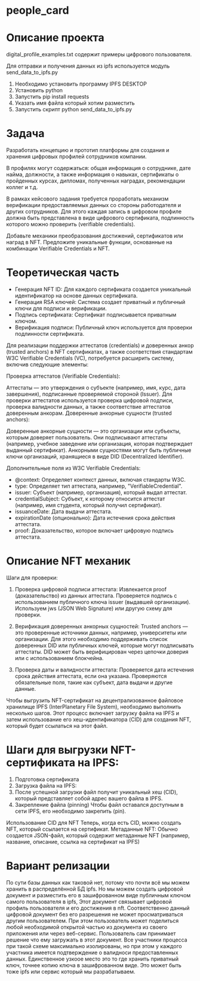 # people_card

# Описание проекта
digital_profile_examples.txt содержит примеры цифрового пользователя.

Для отправки и получения данных из ipfs используется модуль send_data_to_ipfs.py
 1. Необходимо установить программу IPFS DESKTOP
 2. Установить python
 3. Запустить pip install requests
 4. Указать имя файла который хотим разместить
 5. Запустить скрипт python send_data_to_ipfs.py

# Задача
Разработать концепцию и прототип платформы для создания и хранения цифровых профилей сотрудников компании.

В профилях могут содержаться: общая информация о сотруднике, дате найма, должности, а также информация о навыках, сертификаты о пройденных курсах, дипломах, полученных наградах, рекомендации коллег и т.д.

В рамках кейсового задания требуется проработать механизм верификации предоставляемых данных со стороны работодателя и других сотрудников. Для этого каждая запись в цифровом профиле должна быть представлена в виде цифрового сертификата, подлинность которого можно проверить (verifiable credentials).

Добавьте механики преобразования достижений, сертификатов или наград в NFT. Предложите уникальные функции, основанные на комбинации Verifiable Credentials и NFT.

# Теоретическая часть
- Генерация NFT ID: Для каждого сертификата создается уникальный идентификатор на основе данных сертификата.
- Генерация RSA ключей: Система создает приватный и публичный ключи для подписи и верификации.
- Подпись сертификата: Сертификат подписывается приватным ключом.
- Верификация подписи: Публичный ключ используется для проверки подлинности сертификата.

Для реализации поддержки аттестатов (credentials) и доверенных анкор (trusted anchors) в NFT сертификатах, а также соответствия стандартам W3C Verifiable Credentials (VC), потребуется расширить систему, включив следующие элементы:

Проверка аттестатов (Verifiable Credentials):

Аттестаты — это утверждения о субъекте (например, имя, курс, дата завершения), подписанные проверяемой стороной (Issuer).
Для проверки аттестатов используется проверка цифровой подписи, проверка валидности данных, а также соответствие аттестатов доверенным анкорам.
Доверенные анкорные сущности (trusted anchors):

Доверенные анкорные сущности — это организации или субъекты, которым доверяет пользователь. Они подписывают аттестаты (например, учебное заведение или организация, которая подтверждает выданный сертификат).
Анкорными сущностями могут быть публичные ключи организаций, хранящиеся в виде DID (Decentralized Identifier).

Дополнительные поля из W3C Verifiable Credentials:

 - @context: Определяет контекст данных, включая стандарты W3C.
 - type: Определяет тип аттестата, например, "VerifiableCredential".
 - issuer: Субъект (например, организация), который выдал аттестат.
 - credentialSubject: Субъект, к которому относится аттестат (например, имя студента, который получил сертификат).
 - issuanceDate: Дата выдачи аттестата.
 - expirationDate (опционально): Дата истечения срока действия аттестата.
 - proof: Доказательство, которое включает цифровую подпись аттестата.

# Описание NFT механик
Шаги для проверки:
1. Проверка цифровой подписи аттестата:
Извлекается proof (доказательство) из данных аттестата.
Проверяется подпись с использованием публичного ключа issuer (выдавшей организации).
Используем jws (JSON Web Signature) или другую схему для проверки.

2. Верификация доверенных анкорных сущностей:
Trusted anchors — это проверенные источники данных, например, университеты или организации.
Для этого необходимо поддерживать список доверенных DID или публичных ключей, которые могут подписывать аттестаты.
DID может быть верифицирован через цепочки доверия или с использованием блокчейна.

3. Проверка даты и валидности аттестата:
Проверяется дата истечения срока действия аттестата, если она указана.
Проверяются обязательные поля, такие как субъект, дата выдачи и другие данные.

Чтобы выгрузить NFT-сертификат на децентрализованное файловое хранилище IPFS (InterPlanetary File System), необходимо выполнить несколько шагов. Этот процесс включает загрузку файла на IPFS и затем использование его хеш-идентификатора (CID) для создания NFT, который будет ссылаться на этот файл.

# Шаги для выгрузки NFT-сертификата на IPFS:
 1. Подготовка сертификата
 2. Загрузка файла на IPFS:
 3. После успешной загрузки файл получит уникальный хеш (CID), который представляет собой адрес вашего файла в IPFS.
 4. Закрепление файла (pinning)
Чтобы файл оставался доступным в сети IPFS, его необходимо закрепить (pin).

Использование CID для NFT
Теперь, когда есть CID, можно создать NFT, который ссылается на сертификат.
Метаданные NFT: Обычно создается JSON-файл, который содержит метаданные NFT (например, название, описание, ссылка на сертификат на IPFS)

# Вариант релизации
По сути базы данных как таковой нет, потому что почти всё мы можем хранить в распределённой БД ipfs.
Но мы можем создать цифровой документ и разместить его в зашифрованном виде публичным ключом самого пользователя в ipfs, Этот документ связывает цифровой профиль пользователя и его достижения в nft.
Соответственно данный цифровой документ без его разрешения не может просматриваться другим пользователем.
При этом пользователь может поделиться любой необходимой открытой частью из документа из своего приложения или через веб-сервис.
Пользователь сам принимает решение что ему загружать в этот документ.
Все участники процесса при такой схеме максимально изолированы, но при этом у каждого участника имеется подтверждение о валидноси предоставленных данных.
Единственное узкоое место это то где хранить приватный ключ, точнее копию ключа в зашифрованном виде.
Это может быть тоже ipfs или сервис который мы разрабатываем.

